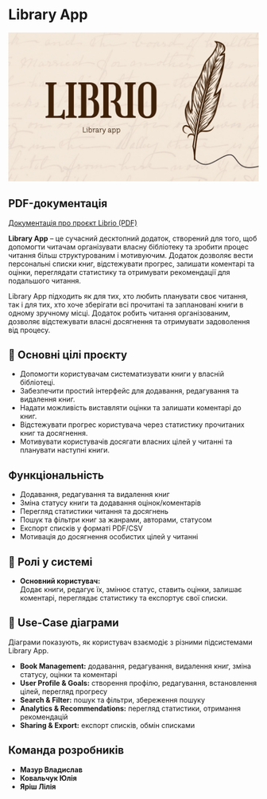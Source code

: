 # Library App

![Book Management](images/IMG_6126.PNG)

## PDF-документація

[Документація про проєкт Librio (PDF)](Librio.pdf)


**Library App** – це сучасний десктопний додаток, створений для того, щоб допомогти читачам організувати власну бібліотеку та зробити процес читання більш структурованим і мотивуючим. Додаток дозволяє вести персональні списки книг, відстежувати прогрес, залишати коментарі та оцінки, переглядати статистику та отримувати рекомендації для подальшого читання.

Library App підходить як для тих, хто любить планувати своє читання, так і для тих, хто хоче зберігати всі прочитані та заплановані книги в одному зручному місці. 
Додаток робить читання організованим, дозволяє відстежувати власні досягнення та отримувати задоволення від процесу.


## 🎯 Основні цілі проєкту

- Допомогти користувачам систематизувати книги у власній бібліотеці.  
- Забезпечити простий інтерфейс для додавання, редагування та видалення книг.  
- Надати можливість виставляти оцінки та залишати коментарі до книг.  
- Відстежувати прогрес користувача через статистику прочитаних книг та досягнення.  
- Мотивувати користувачів досягати власних цілей у читанні та планувати наступні книги.  


## Функціональність

- Додавання, редагування та видалення книг
- Зміна статусу книги та додавання оцінок/коментарів
- Перегляд статистики читання та досягнень
- Пошук та фільтри книг за жанрами, авторами, статусом
- Експорт списків у форматі PDF/CSV
- Мотивація до досягнення особистих цілей у читанні


## 👤 Ролі у системі

- **Основний користувач:**  
  Додає книги, редагує їх, змінює статус, ставить оцінки, залишає коментарі, переглядає статистику та експортує свої списки.  


## 📝 Use-Case діаграми

Діаграми показують, як користувач взаємодіє з різними підсистемами Library App.  
- **Book Management:** додавання, редагування, видалення книг, зміна статусу, оцінки та коментарі  
- **User Profile & Goals:** створення профілю, редагування, встановлення цілей, перегляд прогресу  
- **Search & Filter:** пошук та фільтри, збереження пошуку  
- **Analytics & Recommendations:** перегляд статистики, отримання рекомендацій  
- **Sharing & Export:** експорт списків, обмін списками  


## Команда розробників

- **Мазур Владислав** 
- **Ковальчук Юлія** 
- **Яріш Лілія**  




